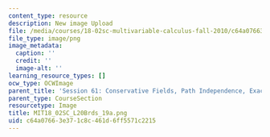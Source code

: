 ```yaml
---
content_type: resource
description: New image Upload
file: /media/courses/18-02sc-multivariable-calculus-fall-2010/c64a07663e371c8c461d6ff5571c2215_MIT18_02SC_L20Brds_19a.png
file_type: image/png
image_metadata:
  caption: ''
  credit: ''
  image-alt: ''
learning_resource_types: []
ocw_type: OCWImage
parent_title: 'Session 61: Conservative Fields, Path Independence, Exact Differentials'
parent_type: CourseSection
resourcetype: Image
title: MIT18_02SC_L20Brds_19a.png
uid: c64a0766-3e37-1c8c-461d-6ff5571c2215
---
```

